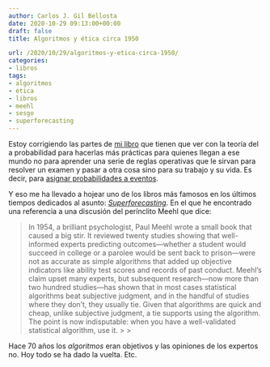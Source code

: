```yaml
---
author: Carlos J. Gil Bellosta
date: 2020-10-29 09:13:00+00:00
draft: false
title: Algoritmos y ética circa 1950

url: /2020/10/29/algoritmos-y-etica-circa-1950/
categories:
- libros
tags:
- algoritmos
- ética
- libros
- meehl
- sesgo
- superforecasting
---
```





Estoy corrigiendo las partes de [mi libro](https://www.datanalytics.com/libro_estadistica/) que tienen que ver con la teoría del a probabilidad para hacerlas más prácticas para quienes llegan a ese mundo no para aprender una serie de reglas operativas que le sirvan para resolver un examen y pasar a otra cosa sino para su trabajo y su vida. Es decir, para [asignar probabilidades a eventos](https://en.wikipedia.org/wiki/Problem_of_points).







Y eso me ha llevado a hojear uno de los libros más famosos en los últimos tiempos dedicados al asunto: _[Superforecasting](https://en.wikipedia.org/wiki/Superforecasting:_The_Art_and_Science_of_Prediction)_. En el que he encontrado una referencia a una discusión del perínclito Meehl que dice:







<blockquote>In 1954, a brilliant psychologist, Paul Meehl wrote a small book that caused a big stir. It reviewed twenty studies showing that well-informed experts predicting outcomes—whether a student would succeed in college or a parolee would be sent back to prison—were not as accurate as simple algorithms that added up objective indicators like ability test scores and records of past conduct. Meehl’s claim upset many experts, but subsequent research—now more than two hundred studies—has shown that in most cases statistical algorithms beat subjective judgment, and in the handful of studies where they don’t, they usually tie. Given that algorithms are quick and cheap, unlike subjective judgment, a tie supports using the algorithm.  The point is now indisputable: when you have a well-validated statistical algorithm, use it.
>
> </blockquote>







Hace 70 años los _algoritmos_ eran objetivos y las opiniones de los expertos no. Hoy todo se ha dado la vuelta. Etc.



